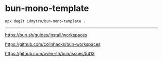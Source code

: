 # bun-mono-template

```bash
npx degit idmytro/bun-mono-template .
```
-----

https://bun.sh/guides/install/workspaces

https://github.com/colinhacks/bun-workspaces

https://github.com/oven-sh/bun/issues/5413
